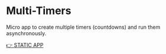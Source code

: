 # Multi-Timers

Micro app to create multiple timers (countdowns) and run them asynchronously.

[👉 STATIC APP](https://htmlpreview.github.io/?https://github.com/vdegenne/multi-timers/blob/master/public/index.html)
